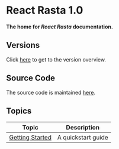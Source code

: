 # React Rasta 1.0

**The home for *React Rasta* documentation.**

## Versions

Click [here](https://github.com/ChilliCream/react-rasta-docs) to get to the version overview.

## Source Code

The source code is maintained [here](https://github.com/ChilliCream/react-rasta).

## Topics

| Topic | Description |
| ----- | ----------- |
| [Getting Started](docs/GettingStarted.md) | A quickstart guide |